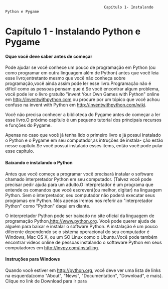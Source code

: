 												Capítulo 1- Instalando Python e Pygame
# Capítulo 1 - Instalando Python e Pygame

#### Oque você deve saber antes de começar

Pode ajudar se você conhece um pouco de programação em Python (ou como programar em outra linguagem além de Python) antes que você leia esse
livro;entretanto mesmo que você não conheça sobre programação,você ainda assim pode ler esse livro.Programação não é difícil como as pessoas
pensam que é.Se você encontrar algum problema, você pode ler o livro gratuíto "invent Your Own Games with Python" online em http://inventwithpython.com
ou procure por um tópico que você achou confuso na invent with Python em http://inventwithpython.com/wiki.

Você não precisa conhecer a biblioteca do Pygame antes de começar a ler esse livro.O próximo capítulo é um pequeno tutorial dos príncipais
recursos e funções do Pygame.

Apenas no caso que você já tenha lido o primeiro livro e já possui instalado o Python e o Pygame em seu computador,as intruções de instala-
ção estão nesse capítulo.Se você possui instalado esses items, então você pode pular esse capítulo.

#### Baixando e instalando o Python

Antes que você começe a programar você precisará instalar o software chamado interpretador Python em seu computador. (Talvez você pode precisar
pedir ajuda para um adulto.O interpretador é um programa que entende os comandos que você escreverá(ou melhor, digitar) na linguagem Python.
Sem o interpretador, seu computador não poderá executar seus programas em Python. Nós apenas iremos nos referir ao "interpretador Python" como
"Python" daqui em diante.

O interpretador Python pode ser baixado no site oficial da linguagem de programação Python,http://www.python.org. Você pode querer ajuda de
alguém para baixar e instalar o software Python. A instalação é um pouco diferente dependendo se o sistema operacional do seu computador é
Windows, Mac OS X, ou um SO Linux como o Ubuntu.Você pode também encontrar videos online de pessoas instalando o softaware Python em seus
computadores em http://invpy.com/installing.

#### Instruções para Windows

Quando você estiver em http://python.org, você deve ver uma lista de links na esquerda(como "About", "News", "Documentation", "Download", e
mais). Clique no link de Download para ir para 


